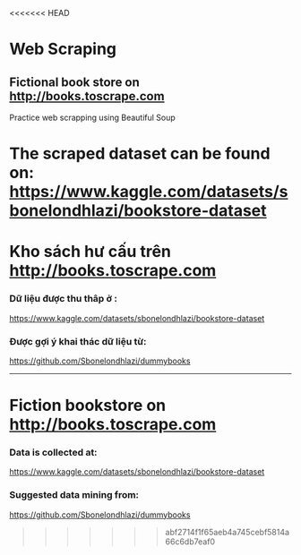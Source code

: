 <<<<<<< HEAD
# Web Scraping
## Fictional book store on http://books.toscrape.com
Practice web scrapping using Beautiful Soup

The scraped dataset can be found on:
https://www.kaggle.com/datasets/sbonelondhlazi/bookstore-dataset
=======
# Kho sách hư cấu trên http://books.toscrape.com

### Dữ liệu được thu thâp ở :
https://www.kaggle.com/datasets/sbonelondhlazi/bookstore-dataset
### Được gợi ý khai thác dữ liệu từ:
https://github.com/Sbonelondhlazi/dummybooks

---------------------------------------------

# Fiction bookstore on http://books.toscrape.com

### Data is collected at:
https://www.kaggle.com/datasets/sbonelondhlazi/bookstore-dataset
### Suggested data mining from:
https://github.com/Sbonelondhlazi/dummybooks
>>>>>>> abf2714f1f65aeb4a745cebf5814a66c6db7eaf0
